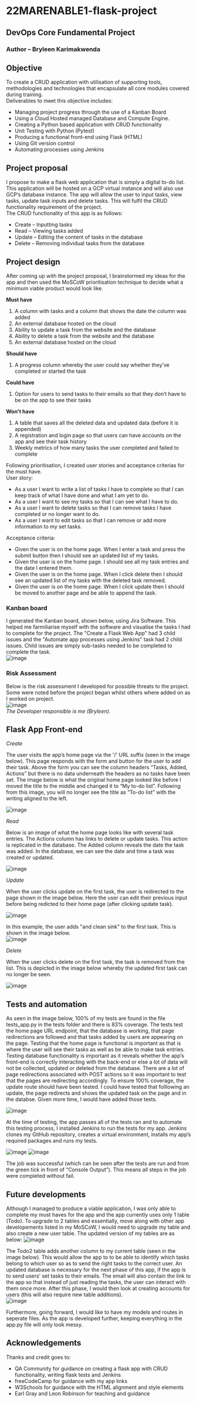 # 22MARENABLE1-flask-project
## DevOps Core Fundamental Project
### **Author** – Bryleen Karimakwenda

## **Objective**
To create a CRUD application with utilisation of supporting tools, methodologies and technologies that encapsulate all core modules covered during training.  
Deliverables to meet this objective includes:
* Managing project progress through the use of a Kanban Board
* Using a Cloud Hosted managed Database and Compute Engine.
*	Creating a Python based application with CRUD functionality
*	Unit Testing with Python (Pytest)
*	Producing a functional front-end using Flask (HTML)
*	Using Git version control
*	Automating processes using Jenkins

## **Project proposal**
I propose to make a flask web application that is simply a digital to-do list. This application will be hosted on a GCP virtual instance and will also use GCP’s database instance. The app will allow the user to input tasks, view tasks, update task inputs and delete tasks. This will fulfil the CRUD functionality requirement of the project.  
The CRUD functionality of this app is as follows:
* Create – Inputting tasks
* Read – Viewing tasks added
* Update – Editing the content of tasks in the database 
* Delete – Removing individual tasks from the database 

## **Project design**
After coming up with the project proposal, I brainstormed my ideas for the app and then used the MoSCoW  prioritisation technique to decide what a minimum viable product would look like.  

**Must have**  
1. A column with tasks and a column that shows the date the column was added
2. An external database hosted on the cloud
3. Ability to update a task from the website and the database
4. Ability to delete a task from the website and the database
5. An external database hosted on the cloud  

**Should have**  
1. A progress column whereby the user could say whether they’ve completed or started the task  

**Could have**  
1. Option for users to send tasks to their emails so that they don’t have to be on the app to see their tasks  

**Won't have**  
1. A table that saves all the deleted data and updated data (before it is appended)
2. A registration and login page so that users can have accounts on the app and see their task history 
3. Weekly metrics of how many tasks the user completed and failed to complete  

Following prioritisation, I created user stories and acceptance criterias for the must have.  
User story:  
- As a user I want to write a list of tasks I have to complete so that I can keep track of what I have done and what I am yet to do.  
- As a user I want to see my tasks so that I can see what I have to do.   
- As a user I want to delete tasks so that I can remove tasks I have completed or no longer want to do.  
- As a user I want to edit tasks so that I can remove or add more information to my set tasks.  

Acceptance criteria:  
- Given the user is on the home page. When I enter a task and press the submit button then I should see an updated list of my tasks.
- Given the user is on the home page. I should see all my task entries and the date I entered them. 
- Given the user is on the home page. When I click delete then I should see an updated list of my tasks with the deleted task removed.  
- Given the user is on the home page. When I click update then I should be moved to another page and be able to append the task.  

### Kanban board
I generated the Kanban board, shown below, using Jira Software. This helped me farmiliarise myself with the software and visualise the tasks I had to complete for the project. The "Create a Flask Web App" had 3 child issues and the "Automate app processes using Jenkins" task had 2 child issues. Child issues are simply sub-tasks needed to be completed to complete the task.  
![image](https://user-images.githubusercontent.com/88090980/163737568-32c2b9ff-c9b9-4aa3-8fcc-74b2becc5818.png)

### Risk Assessment  
Below is the risk assessment I developed for possible threats to the project. Some were noted before the project began whilst others where added on as I worked on project.  
![image](https://user-images.githubusercontent.com/88090980/163738265-6c53cd43-40e9-466f-9708-829359a2938d.png)  
_The Developer responsible is me (Bryleen)._  

## **Flask App Front-end**  

_Create_  

The user visits the app’s home page via the '/' URL suffix (seen in the image below). This page responds with the form and button for the user to add their task. Above the form you can see the column headers “Tasks, Added, Actions” but there is no data underneath the headers as no tasks have been set. The image below is what the original home page looked like before I moved the title to the middle and changed it to “My to-do list”. Following from this image, you will no longer see the title as “To-do list” with the writing aligned to the left.  

![image](https://user-images.githubusercontent.com/88090980/163738457-8771e4d1-707a-4c58-937f-fbade3ba2d7c.png)

_Read_  

Below is an image of what the home page looks like with several task entries. The Actions column has links to delete or update tasks. This action is replicated in the database. The Added column reveals the date the task was added. In the database, we can see the date and time a task was created or updated.  

![image](https://user-images.githubusercontent.com/88090980/163738671-7019720d-55ca-4176-bcc0-6f6cda4349e9.png)

_Update_  

When the user clicks update on the first task, the user is redirected to the page shown in the image below. Here the user can edit their previous input before being redicted to their home page (after clicking update task).  

![image](https://user-images.githubusercontent.com/88090980/163738859-e24cd87c-f132-463f-bf6c-1045576a821b.png)

In this example, the user adds "and clean sink" to the first task. This is shown in the image below.  
![image](https://user-images.githubusercontent.com/88090980/163738951-054670aa-6ec8-4b17-b1c1-de478d489486.png)

_Delete_  

When the user clicks delete on the first task, the task is removed from the list. This is depicted in the image below whereby the updated first task can no longer be seen.  

![image](https://user-images.githubusercontent.com/88090980/163739070-fb5e4726-8656-4a76-ad81-3203a955925a.png)

## Tests and automation  
As seen in the image below, 100% of my tests are found in the file tests_app.py in the tests folder and there is 83% coverage. The tests test the home page URL endpoint, that the database is working, that page redirections are followed and that tasks added by users are appearing on the page. Testing that the home page is functional is important as that is where the user will see their tasks as well as be able to make task entries. Testing database functionality is important as it reveals whether the app’s front-end is correctly interacting with the back-end or else a lot of data will not be collected, updated or deleted from the database. There are a lot of page redirections associated with POST actions so it was important to test that the pages are redirecting accordingly. To ensure 100% coverage, the update route should have been tested. I could have tested that folllowing an update, the page redirects and shows the updated task on the page and in the databse. Given more time, I would have added those tests.  

![image](https://user-images.githubusercontent.com/88090980/163739410-8b791387-e977-4edf-900c-90375fc1bc73.png)

At the time of testing, the app passes all of the tests ran and to automate this testing process, I installed Jenkins to run the tests for my app. Jenkins clones my GitHub repository, creates a virtual environment, installs my app’s required packages and runs my tests.  

![image](https://user-images.githubusercontent.com/88090980/163739702-ed41d416-f083-45af-90aa-716527ce50e3.png)
![image](https://user-images.githubusercontent.com/88090980/163739719-5609c17e-2d15-4cbe-a48a-a613c2b17efd.png)

The job was successful (which can be seen after the tests are run and from the green tick in front of “Console Output”). This means all steps in the job were completed without fail.  

## Future developments  

Although I managed to produce a viable application, I was only able to complete my must haves for the app and the app currently uses only 1 table (Todo). To upgrade to 2 tables and essentially, move along with other app developements listed in my MoSCoW, I would need to upgrade my table and also create a new user table. The updated version of my tables are as below:
![image](https://user-images.githubusercontent.com/88090980/163741322-697c7828-ac11-49a0-adf7-99731634d089.png)

The Todo2 table adds another column to my current table (seen in the image below). This would allow the app to to be able to identify which tasks belong to which user so as to send the right tasks to the correct user. An updated database is necessary for the next phase of this app, if the app is to send users' set tasks to their emails. The email will also contain the link to the app so that instead of just reading the tasks, the user can interact with them once more. After this phase, I would then look at creating accounts for users (this will also require new table additions).  
![image](https://user-images.githubusercontent.com/88090980/163742158-002b59b6-03e0-4826-8bc5-7d14867218fd.png)

Furthermore, going forward, I would like to have my models and routes in seperate files. As the app is developed further, keeping everything in the app.py file will only look messy. 

## Acknowledgements  

Thanks and credit goes to:
- QA Community for guidance on creating a flask app with CRUD functionality, writing flask tests and Jenkins 
- freeCodeCamp for guidance with my app links
- W3Schools for guidance with the HTML alignment and style elements
- Earl Gray and Leon Robinson for teaching and guidance 



